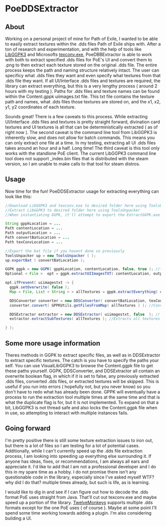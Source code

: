 # PoeDDSExtractor
## About
Working on a personal project of mine for Path of Exile, I wanted to be able to easily extract textures within the .dds files Path of Exile ships with. After a ton of research and experimentation,
and with the help of tools like [LibGGPK3](https://github.com/aianlinb/LibGGPK3/tree/main) and Microsofts [texconv.exe](https://github.com/microsoft/DirectXTex/wiki/texconv), PoeDBBExtractor is able
to work with both to extract specified .dds files for PoE's UI and convert them to .png to then extract each texture stored on the original .dds file. The entire process keeps the path and naming structure relatively intact.
The user can specificy what .dds files they want and even specify what textures from that .dds file they want. If all UI/Interface .dds files and textures are required, the library can extract everything, but this is a very lengthy process
( around 2 hours with my testing ).
Paths for .dds files and texture names can be found within the Content.gppk uiimages.txt file. This txt file contains the texture path and names, what .dds files those textures are stored on, and the x1, x2, y1, y2 coordinates of each texture.

Sounds great! There is a few caveats to this process. While extracting UI/Interface .dds files and textures is pretty straight forward, divination card textures and UI textures is all that can be deterministically extracted ( as of right now ).
The second caveat is the command line tool from LibGGPK3 is inherently slow, and does not allow for batch commands. This means you can only extract one file at a time. In my testing, extracting all UI .dds files takes around an hour and a half. Long time!
The third caveat is this tool only works with the standlone PoE client. The current LibGGPK3 command line tool does not support _index.bin files that is distributed with the steam version, so I am unable to make calls to that tool for steam distros. 
## Usage
Now time for the fun!
PoeDDSExtractor usage for extracting everything can look like this:
```java
//Download LibGGPK3 and texconv.exe to desired folder here using ToolsUnpacker
//Extract LibGGPK3 to desired folder here using ToolsUnpacker
//When instantiating GGPK, it'll attempt to export the ExtractGGPK.exe needed for bank files.

String gppkLocation = ...
Path contentLocation = ...
Path outputLocation = ...
Path convertBatLocation = ...
Path texConvLocation = ...

//Export the bat file if you havent done so previously
ToolsUnpacker up = new ToolsUnpacker ( );
up.exportBat ( convertBatLocation );

GGPK ggpk = new GGPK( gppkLocation, contentLocation, false, true ); //false boolean is for duplication, not working yet. true is for overwrite.
Optional < File >  opt = ggpk.extractUIImagesTXT( contentLocation, outputLocation ); //The uiimages.txt must be extracted first in the event of extracting EVERYTHING

opt.ifPresent( uiimagestxt -> {
  ggpk.setOverwrite( false );
  Map < File, List < String > > allTextures = gppk.extractEverything( contentLocation, outputLocation, uiimagestxt ); //Extracts all .dds files

  DDSConverter converter = new DDSConverter( convertBatLocation, texConvLocation, false ); // false boolean is for overwrite.
  converter.convert( GPPKUtils.getFilesFromMap( allTextures ) ); //Converts all .dds files to .png

  DDSExtractor extractor = new DDSExtractor( uiimagestxt, false  ); // false boolean is for overwrite
  extractor.extractSubTextures( allTextures ); //Extracts all textures from every .dds file.

} );

```
## Some more usage information
Theres methods in GGPK to extract specific files, as well as in DDSExtractor to extract specific textures. The catch is you have to specify the paths your self. You can use VisualLibGGPK3 to browse the Content.ggpk file to get these paths yourself.
GGPK, DDSConverter, and DDSExtractor all contain an overwrite boolean flag, in which if it is set to false, any previously extracted .dds files, converted .dds files, or extracted textures will be skipped. This is useful if you run into errors ( hopefully not, but you never know)
so you don't have to redo what has already been done. GPPK will eventually have a process to run the extraction tool multiple times at the same time and that is what the duplicate flag is for, but it is not implemented. To expand on that a bit, LibGGPK3 is not thread safe and also locks
the Content.ggpk file when in use, so attempting to interact with multiple instances fails. 

## Going forward
I'm pretty positive there is still some texture extraction issues to iron out, but there is a lot of files so I am testing for a lot of potential cases. Additionally, while I can't currently speed up the .dds file extraction process, I am looking into speeding up everything else surrounding it.
If anyone has ideas, fixes, or recommendations, I am always all ears and appreciate it. I'd like to add that I am not a professional developer and I do this in my spare time as a hobby. I do not promise there isn't any questionable code in the library, especially since I've asked myself WTF? why did I do that?
multiple times already, but such is life, as is learning.

I would like to dig in and see if I can figure out how to decode the .dds format PoE uses straight from Java. That'll cut out texconv.exe and maybe speed up a portion of the library. [TwelveMonkeys](https://github.com/haraldk/TwelveMonkeys) supports multiple .dds formats except for the one PoE uses ( of course ). Maybe at some
point I'll spend some time working towards adding a plugin. I'm also considering building a UI.

